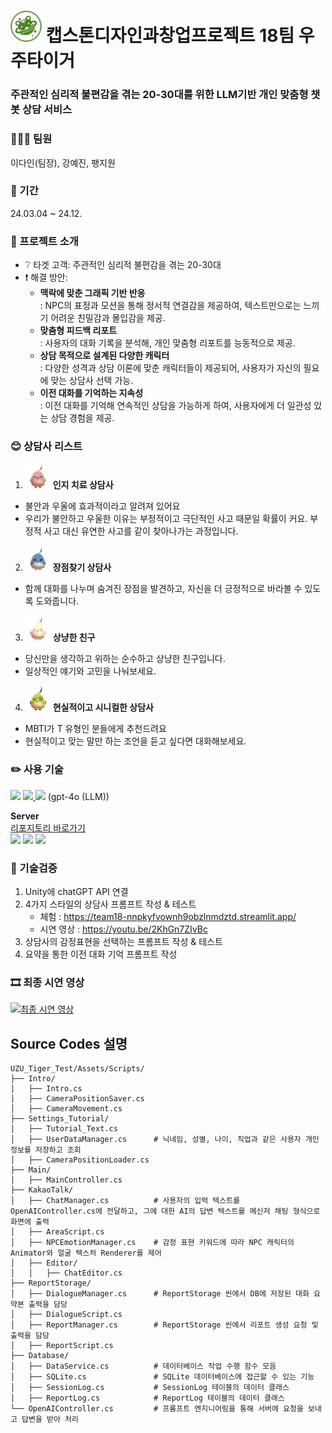 # <img src="Reports/우주타이거_로고.png" width="50px"> 캡스톤디자인과창업프로젝트 18팀 우주타이거
### 주관적인 심리적 불편감을 겪는 20-30대를 위한 LLM기반 개인 맞춤형 챗봇 상담 서비스

### 👩‍👧‍👧 팀원
이다인(팀장), 강예진, 팽지원
### 📆 기간
24.03.04 ~ 24.12.

### 📌 프로젝트 소개
+ ❔ 타겟 고객: 주관적인 심리적 불편감을 겪는 20-30대
+ ❗ 해결 방안: 
  + **맥락에 맞춘 그래픽 기반 반응**<br>: NPC의 표정과 모션을 통해 정서적 연결감을 제공하여, 텍스트만으로는 느끼기 어려운 친밀감과 몰입감을 제공.
  + **맞춤형 피드백 리포트**<br>: 사용자의 대화 기록을 분석해, 개인 맞춤형 리포트를 능동적으로 제공.
  + **상담 목적으로 설계된 다양한 캐릭터**<br>: 다양한 성격과 상담 이론에 맞춘 캐릭터들이 제공되어, 사용자가 자신의 필요에 맞는 상담사 선택 가능.
  + **이전 대화를 기억하는 지속성**<br>: 이전 대화를 기억해 연속적인 상담을 가능하게 하여, 사용자에게 더 일관성 있는 상담 경험을 제공.

### 😊 상담사 리스트
1. <img src="Reports/인지port.png" width="40px"> **인지 치료 상담사**
  + 불안과 우울에 효과적이라고 알려져 있어요
  + 우리가 불안하고 우울한 이유는 부정적이고 극단적인 사고 때문일 확률이 커요. 부정적 사고 대신  유연한 사고를 같이 찾아나가는 과정입니다.


2. <img src="Reports/장점port.png" width="40px"> **장점찾기 상담사**
  + 함께 대화를 나누며 숨겨진 장점을 발견하고, 자신을 더 긍정적으로 바라볼 수 있도록 도와줍니다.


3. <img src="Reports/상냥port.png" width="40px"> **상냥한 친구**
  + 당신만을 생각하고 위하는 순수하고 상냥한 친구입니다.
  + 일상적인 얘기와 고민을 나눠보세요.


4. <img src="Reports/시니컬port.png" width="40px"> **현실적이고 시니컬한 상담사**
  + MBTI가 T 유형인 분들에게 추천드려요
  + 현실적이고 맞는 말만 하는 조언을 듣고 싶다면 대화해보세요.

### ✏️ 사용 기술
<a href="https://unity.com/kr" target="_blank"><img src="https://img.shields.io/badge/Unity-100000?style=for-the-badge&logo=unity&logoColor=white"/></a>
<a href="https://sqlite.org/" target="_blank"><img src="https://img.shields.io/badge/SQLite-07405E?style=for-the-badge&logo=sqlite&logoColor=white"/>
<a href="https://openai.com/index/hello-gpt-4o/" target="_blank"><img src="https://img.shields.io/badge/OpenAI-412991?style=for-the-badge&logo=openai&logoColor=white"/></a> (gpt-4o (LLM))


**Server** <br>[리포지토리 바로가기](https://github.com/yjk395/Team18-Server) <br>
<img src="https://img.shields.io/badge/node.js-6DA55F?style=for-the-badge&logo=node.js&logoColor=white"/></a>
<img src="https://img.shields.io/badge/Vercel-000000?style=for-the-badge&logo=vercel&logoColor=white"/></a>
<img src="https://img.shields.io/badge/OpenAI%20API-eee?style=for-the-badge&logo=openai&logoColor=412991"/></a>

### 📝 기술검증
1. Unity에 chatGPT API 연결
2. 4가지 스타일의 상담사 프롬프트 작성 & 테스트
   + 체험 : https://team18-nnpkyfvownh9obzlnmdztd.streamlit.app/
   + 시연 영상 : https://youtu.be/2KhGn7ZIvBc
3. 상담사의 감정표현을 선택하는 프롬프트 작성 & 테스트
4. 요약을 통한 이전 대화 기억 프롬프트 작성

### 🎞 최종 시연 영상
<a href="https://youtu.be/PnBsc46tR58" target="_blank"><img alt="최종 시연 영상" src ="https://img.shields.io/badge/Youtube-ff0000.svg?&style=for-the-badge&logo=Youtube&logoColor=white"/></a>

## Source Codes 설명
```
UZU_Tiger_Test/Assets/Scripts/
├── Intro/
│   ├── Intro.cs
│   ├── CameraPositionSaver.cs
│   ├── CameraMovement.cs
├── Settings_Tutorial/
│   ├── Tutorial_Text.cs
│   ├── UserDataManager.cs      # 닉네임, 성별, 나이, 직업과 같은 사용자 개인정보를 저장하고 조회
│   ├── CameraPositionLoader.cs
├── Main/
│   ├── MainController.cs
├── KakaoTalk/
│   ├── ChatManager.cs          # 사용자의 입력 텍스트를 OpenAIController.cs에 전달하고, 그에 대한 AI의 답변 텍스트를 메신저 채팅 형식으로 화면에 출력
│   ├── AreaScript.cs
│   ├── NPCEmotionManager.cs    # 감정 표현 키워드에 따라 NPC 캐릭터의 Animator와 얼굴 텍스처 Renderer를 제어
│   ├── Editor/
│   │   ├── ChatEditor.cs
├── ReportStorage/
│   ├── DialogueManager.cs      # ReportStorage 씬에서 DB에 저장된 대화 요약본 출력을 담당
│   ├── DialogueScript.cs
│   ├── ReportManager.cs        # ReportStorage 씬에서 리포트 생성 요청 및 출력을 담당
│   ├── ReportScript.cs
├── Database/
│   ├── DataService.cs          # 데이터베이스 작업 수행 함수 모음
│   ├── SQLite.cs               # SQLite 데이터베이스에 접근할 수 있는 기능
│   ├── SessionLog.cs           # SessionLog 테이블의 데이터 클래스
│   ├── ReportLog.cs            # ReportLog 테이블의 데이터 클래스
└── OpenAIController.cs         # 프롬프트 엔지니어링을 통해 서버에 요청을 보내고 답변을 받아 처리
```
